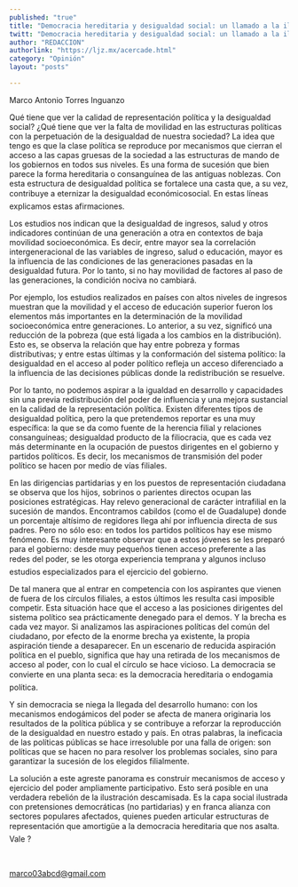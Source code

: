 ```yaml
---
published: "true"
title: "Democracia hereditaria y desigualdad social: un llamado a la ilustración descamisada"
twitt: "Democracia hereditaria y desigualdad social: un llamado a la ilustración descamisada"
author: "REDACCION"
authorlink: "https://ljz.mx/acercade.html"
category: "Opinión"
layout: "posts"

---
```



  Marco Antonio Torres Inguanzo



Qué tiene que ver la calidad de representación política y la desigualdad social? ¿Qué tiene que ver la falta de movilidad en las estructuras políticas con la perpetuación de la desigualdad de nuestra sociedad? La idea que tengo es que la clase política se reproduce por mecanismos que cierran el acceso a las capas gruesas de la sociedad a las estructuras de mando de los gobiernos en todos sus niveles. Es una forma de sucesión que bien parece la forma hereditaria o consanguínea de las antiguas noblezas. Con esta estructura de desigualdad política se fortalece una casta que, a su vez, contribuye a eternizar la desigualdad económicosocial. En estas líneas explicamos estas afirmaciones.  

  Los estudios nos indican que la desigualdad de ingresos, salud y otros indicadores continúan de una generación a otra en contextos de baja movilidad socioeconómica. Es decir, entre mayor sea la correlación intergeneracional de las variables de ingreso, salud o educación, mayor es la influencia de las condiciones de las generaciones pasadas en la desigualdad futura. Por lo tanto, si no hay movilidad de factores al paso de las generaciones, la condición nociva no cambiará.



  Por ejemplo, los estudios realizados en países con altos niveles de ingresos muestran que la movilidad y el acceso de educación superior fueron los elementos más importantes en la determinación de la movilidad socioeconómica entre generaciones. Lo anterior, a su vez, significó una reducción de la pobreza (que está ligada a los cambios en la distribución). Esto es, se observa la relación que hay entre pobreza y formas distributivas; y entre estas últimas y la conformación del sistema político: la desigualdad en el acceso al poder político refleja un acceso diferenciado a la influencia de las decisiones públicas donde la redistribución se resuelve.



  Por lo tanto, no podemos aspirar a la igualdad en desarrollo y capacidades sin una previa redistribución del poder de influencia y una mejora sustancial en la calidad de la representación política. Existen diferentes tipos de desigualdad política, pero la que pretendemos reportar es una muy específica: la que se da como fuente de la herencia filial y relaciones consanguíneas; desigualdad producto de la filiocracia, que es cada vez más determinante en la ocupación de puestos dirigentes en el gobierno y partidos políticos. Es decir, los mecanismos de transmisión del poder político se hacen por medio de vías filiales.



  En las dirigencias partidarias y en los puestos de representación ciudadana se observa que los hijos, sobrinos o parientes directos ocupan las posiciones estratégicas. Hay relevo generacional de carácter intrafilial en la sucesión de mandos. Encontramos cabildos (como el de Guadalupe) donde un porcentaje altísimo de regidores llega ahí por influencia directa de sus padres. Pero no sólo eso: en todos los partidos políticos hay ese mismo fenómeno. Es muy interesante observar que a estos jóvenes se les preparó para el gobierno: desde muy pequeños tienen acceso preferente a las redes del poder, se les otorga experiencia temprana y algunos incluso estudios especializados para el ejercicio del gobierno.



  De tal manera que al entrar en competencia con los aspirantes que vienen de fuera de los círculos filiales, a estos últimos les resulta casi imposible competir. Esta situación hace que el acceso a las posiciones dirigentes del sistema político sea prácticamente denegado para el demos. Y la brecha es cada vez mayor. Si analizamos las aspiraciones políticas del común del ciudadano, por efecto de la enorme brecha ya existente, la propia aspiración tiende a desaparecer. En un escenario de reducida aspiración política en el pueblo, significa que hay una retirada de los mecanismos de acceso al poder, con lo cual el círculo se hace vicioso. La democracia se convierte en una planta seca: es la democracia hereditaria o endogamia política.



  Y sin democracia se niega la llegada del desarrollo humano: con los mecanismos endogámicos del poder se afecta de manera originaria los resultados de la política pública y se contribuye a reforzar la reproducción de la desigualdad en nuestro estado y país. En otras palabras, la ineficacia de las políticas públicas se hace irresoluble por una falla de origen: son políticas que se hacen no para resolver los problemas sociales, sino para garantizar la sucesión de los elegidos filialmente.



  La solución a este agreste panorama es construir mecanismos de acceso y ejercicio del poder ampliamente participativo. Esto será posible en una verdadera rebelión de la ilustración descamisada. Es la capa social ilustrada con pretensiones democráticas (no partidarias) y en franca alianza con sectores populares afectados, quienes pueden articular estructuras de representación que amortigüe a la democracia hereditaria que nos asalta. Vale ?



   



  marco03abcd@gmail.com

